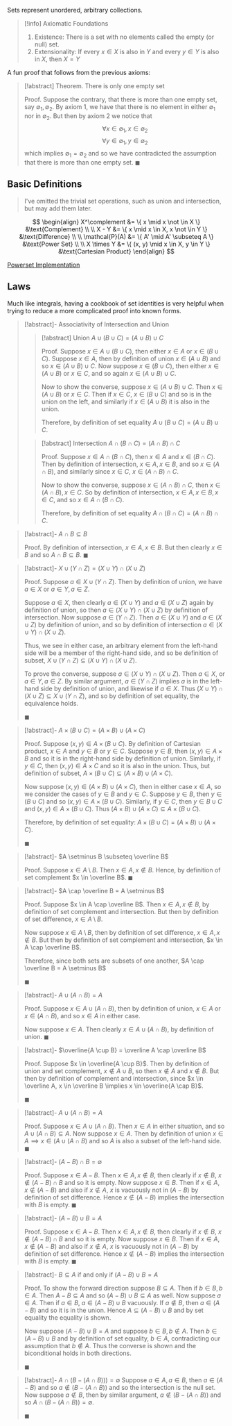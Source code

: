 Sets represent unordered, arbitrary collections.

> [!info] Axiomatic Foundations
> 1. Existence: There is a set with no elements called the empty (or null) set.
> 2. Extensionality: If every $x \in X$ is also in $Y$ and every $y \in Y$ is also in $X$, then $X = Y$

A fun proof that follows from the previous axioms:

> [!abstract] Theorem.
> There is only one empty set
>
> Proof.
> Suppose the contrary, that there is more than one empty set, say $\emptyset_1, \emptyset_2$. By axiom 1, we have that there is no element in either $\emptyset_1$ nor in $\emptyset_2$. But then by axiom 2 we notice that
> $$\forall x \in \emptyset_1, x \in \emptyset_2$$
> $$\forall y \in \emptyset_1, y \in \emptyset_2$$
> which implies $\emptyset_1 = \emptyset_2$ and so we have contradicted the assumption that there is more than one empty set.
> $\blacksquare$

## Basic Definitions

> I've omitted the trivial set operations, such as union and intersection, but may add them later.

$$
\begin{align}
X^\complement &= \{ x \mid x \not \in X \} &\text{Complement} \\ \\
X - Y &= \{ x \mid x \in X, x \not \in Y \} &\text{Difference} \\ \\
\mathcal{P}(A) &= \{ A' \mid A' \subseteq A \} &\text{Power Set} \\ \\
X \times Y &= \{ (x, y) \mid x \in X, y \in Y \} &\text{Cartesian Product}
\end{align}
$$

[Powerset Implementation](powerset.ipynb)

## Laws

Much like integrals, having a cookbook of set identities is very helpful when trying to reduce a more complicated proof into known forms.

> [!abstract]- Associativity of Intersection and Union
>
> > [!abstract] Union
> > $A \cup (B \cup C) = (A \cup B) \cup C$
> >
> > Proof.
> > Suppose $x \in A \cup (B \cup C)$, then either $x \in A$ or $x \in (B \cup C)$. Suppose $x \in A$, then by definition of union $x \in (A \cup B)$ and so $x \in (A \cup B) \cup C$. Now suppose $x \in (B \cup C)$, then either $x \in (A \cup B)$ or $x \in C$, and so again $x \in (A \cup B) \cup C$.
> >
> > Now to show the converse, suppose $x \in (A \cup B) \cup C$. Then $x \in (A \cup B)$ or $x \in C$. Then if $x \in C$, $x \in (B \cup C)$ and so is in the union on the left, and similarly if $x \in (A \cup B)$ it is also in the union.
> >
> > Therefore, by definition of set equality $A \cup (B \cup C) = (A \cup B) \cup C$.
>
> > [!abstract] Intersection
> > $A \cap (B \cap C) = (A \cap B) \cap C$
> >
> > Proof.
> > Suppose $x \in A \cap (B \cap C)$, then $x \in A$ and $x \in (B \cap C)$. Then by definition of intersection, $x \in A, x \in B$, and so $x \in (A \cap B)$, and similarly since $x \in C$, $x \in (A \cap B) \cap C$.
> >
> > Now to show the converse, suppose $x \in (A \cap B) \cap C$, then $x \in (A \cap B), x \in C$. So by definition of intersection, $x \in A, x \in B, x \in C$, and so $x \in A \cap (B \cap C)$.
> >
> > Therefore, by definition of set equality $A \cap (B \cap C) = (A \cap B) \cap C$.

> [!abstract]- $A \cap B \subseteq B$
>
> Proof.
> By definition of intersection, $x \in A, x \in B$. But then clearly $x \in B$ and so $A \cap B \subseteq B$. $\blacksquare$

> [!abstract]- $X \cup (Y \cap Z) = (X \cup Y) \cap (X \cup Z)$
>
> Proof.
> Suppose $a \in X \cup (Y \cap Z)$. Then by definition of union, we have $a \in X$ or $a \in Y, a \in Z$.
>
> Suppose $a \in X$, then clearly $a \in (X \cup Y)$ and $a \in (X \cup Z)$ again by definition of union, so then $a \in (X \cup Y) \cap (X \cup Z)$ by definition of intersection. Now suppose $a \in (Y \cap Z)$. Then $a \in (X \cup Y)$ and $a \in (X \cup Z)$ by definition of union, and so by definition of intersection $a \in (X \cup Y) \cap (X \cup Z)$.
>
> Thus, we see in either case, an arbitrary element from the left-hand side will be a member of the right-hand side, and so be definition of subset, $X \cup (Y \cap Z) \subseteq (X \cup Y) \cap (X \cup Z)$.
>
> To prove the converse, suppose $a \in (X \cup Y) \cap (X \cup Z)$. Then $a \in X$, or $a \in Y, a \in Z$. By similar argument, $a \in (Y \cap Z)$ implies $a$ is in the left-hand side by definition of union, and likewise if $a \in X$. Thus $(X \cup Y) \cap (X \cup Z) \subseteq X \cup (Y \cap Z)$, and so by definition of set equality, the equivalence holds.
>
> $\blacksquare$

> [!abstract]- $A \times (B \cup C) = (A \times B) \cup (A \times C)$
>
> Proof.
> Suppose $(x, y) \in A \times (B \cup C)$. By definition of Cartesian product, $x \in A$ and $y \in B$ or $y \in C$. Suppose $y \in B$, then $(x, y) \in A \times B$ and so it is in the right-hand side by definition of union. Similarly, if $y \in C$, then $(x, y) \in A \times C$ and so it is also in the union. Thus, but definition of subset, $A \times (B \cup C) \subseteq (A \times B) \cup (A \times C)$.
>
> Now suppose $(x, y) \in (A \times B) \cup (A \times C)$, then in either case $x \in A$, so we consider the cases of $y \in B$ and $y \in C$. Suppose $y \in B$, then $y \in (B \cup C)$ and so $(x, y) \in A \times (B \cup C)$. Similarly, if $y \in C$, then $y \in B \cup C$ and $(x, y) \in A \times (B \cup C)$. Thus $(A \times B) \cup (A \times C) \subseteq A \times (B \cup C)$.
>
> Therefore, by definition of set equality: $A \times (B \cup C) = (A \times B) \cup (A \times C)$.
>
> $\blacksquare$

> [!abstract]- $A \setminus B \subseteq \overline B$
>
> Proof.
> Suppose $x \in A \setminus B$. Then $x \in A, x \not \in B$. Hence, by definition of set complement $x \in \overline B$. $\blacksquare$

> [!abstract]- $A \cap \overline B = A \setminus B$
>
> Proof.
> Suppose $x \in A \cap \overline B$. Then $x \in A, x \not \in B$, by definition of set complement and intersection. But then by definition of set difference, $x \in A \setminus B$.
>
> Now suppose $x \in A \setminus B$, then by definition of set difference, $x \in A, x \not \in B$. But then by definition of set complement and intersection, $x \in A \cap \overline B$.
>
> Therefore, since both sets are subsets of one another, $A \cap \overline B = A \setminus B$
>
> $\blacksquare$

> [!abstract]- $A \cup (A \cap B) = A$
>
> Proof.
> Suppose $x \in A \cup (A \cap B)$, then by definition of union, $x \in A$ or $x \in (A \cap B)$, and so $x \in A$ in either case.
>
> Now suppose $x \in A$. Then clearly $x \in A \cup (A \cap B)$, by definition of union. $\blacksquare$

> [!abstract]- $\overline{A \cup B} = \overline A \cap \overline B$
>
> Proof.
> Suppose $x \in \overline{A \cup B}$. Then by definition of union and set complement, $x \not \in A \cup B$, so then $x \not \in A$ and $x \not \in B$. But then by definition of complement and intersection, since $x \in \overline A, x \in \overline B \implies x \in \overline{A \cap B}$.
>
> $\blacksquare$

> [!abstract]- $A \cup (A \cap B) = A$
>
> Proof.
> Suppose $x \in A \cup (A \cap B)$. Then $x \in A$ in either situation, and so $A \cup (A \cap B) \subseteq A$. Now suppose $x \in A$. Then by definition of union $x \in A \implies x \in (A \cup (A \cap B)$ and so $A$ is also a subset of the left-hand side. $\blacksquare$

> [!abstract]- $(A - B) \cap B = \emptyset$
>
> Proof.
> Suppose $x \in A - B$. Then $x \in A, x \not \in B$, then clearly if $x \not \in B$, $x \not \in (A - B) \cap B$ and so it is empty.
> Now suppose $x \in B$. Then if $x \in A, x \not \in (A - B)$ and also if $x \not \in A$, $x$ is vacuously not in $(A - B)$ by definition of set difference. Hence $x \not \in (A - B)$ implies the intersection with $B$ is empty. $\blacksquare$

> [!abstract]- $(A - B) \cup B = A$
>
> Proof.
> Suppose $x \in A - B$. Then $x \in A, x \not \in B$, then clearly if $x \not \in B$, $x \not \in (A - B) \cap B$ and so it is empty.
> Now suppose $x \in B$. Then if $x \in A, x \not \in (A - B)$ and also if $x \not \in A$, $x$ is vacuously not in $(A - B)$ by definition of set difference. Hence $x \not \in (A - B)$ implies the intersection with $B$ is empty. $\blacksquare$

> [!abstract]- $B \subseteq A$ if and only if $(A - B) \cup B = A$
>
> Proof.
> To show the forward direction suppose $B \subseteq A$. Then if $b \in B, b \in A$. Then $A - B \subseteq A$ and so $(A - B) \cup B \subseteq A$ as well. Now suppose $a \in A$. Then if $a \in B$, $a \in (A - B) \cup B$ vacuously. If $a \not \in B$, then $a \in (A - B)$ and so it is in the union. Hence $A \subseteq (A - B) \cup B$ and by set equality the equality is shown.
>
> Now suppose $(A - B) \cup B = A$ and suppose $b \in B, b \not \in A$. Then $b \in (A - B) \cup B$ and by definition of set equality, $b \in A$, contradicting our assumption that $b \not \in A$. Thus the converse is shown and the biconditional holds in both directions.
>
> $\blacksquare$

> [!abstract]- $A \cap (B - (A \cap B))) = \emptyset$
> Suppose $a \in A, a \in B$, then $a \in (A - B)$ and so $a \not \in (B - (A \cap B))$ and so the intersection is the null set. Now suppose $a \not \in B$, then by similar argument, $a \not \in (B - (A \cap B))$ and so $A \cap (B - (A \cap B)) = \emptyset$.
>
> $\blacksquare$